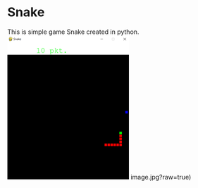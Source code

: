 # Snake
This is simple game Snake created in python. 
![alt text](https://github.com/kkklich/Snake/blob/main/SnakeScreen.png)
image.jpg?raw=true)
